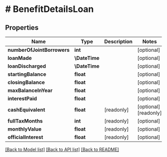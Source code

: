 # # BenefitDetailsLoan

## Properties

Name | Type | Description | Notes
------------ | ------------- | ------------- | -------------
**numberOfJointBorrowers** | **int** |  | [optional]
**loanMade** | **\DateTime** |  | [optional]
**loanDischarged** | **\DateTime** |  | [optional]
**startingBalance** | **float** |  | [optional]
**closingBalance** | **float** |  | [optional]
**maxBalanceInYear** | **float** |  | [optional]
**interestPaid** | **float** |  | [optional]
**cashEquivalent** | **float** | [readonly] | [optional] [readonly]
**fullTaxMonths** | **int** | [readonly] | [optional]
**monthlyValue** | **float** | [readonly] | [optional]
**officialInterest** | **float** | [readonly] | [optional]

[[Back to Model list]](../../README.md#models) [[Back to API list]](../../README.md#endpoints) [[Back to README]](../../README.md)
